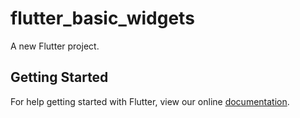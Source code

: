 # flutter_basic_widgets

A new Flutter project.

## Getting Started

For help getting started with Flutter, view our online
[documentation](https://flutter.io/).
